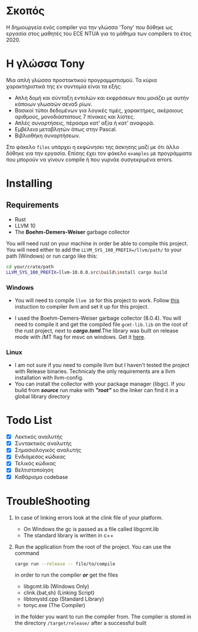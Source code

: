 # Σκοπός

Η δημιουργεία ενός compiler για την γλώσσα 'Tony' που δόθηκε ως εργασία στος μαθητές του ECE NTUA για το μάθημα των compilers το έτος 2020.

# Η γλώσσα Tony

Μια απλή γλώσσα προστακτικού προγραμματισμού. Τα κύρια χαρακτηριστικά της εν συντομία είναι τα εξής:

- Απλή δομή και σύνταξη εντολών και εκφράσεων που μοιάζει με αυτήν κάποιων γλωσσών σενα5 ρίων.
- Βασικοί τύποι δεδομένων για λογικές τιμές, χαρακτήρες, ακέραιους αριθμούς, μονοδιάστατους
  7 πίνακες και λίστες.
- Απλές συναρτήσεις, πέρασμα κατ’ αξία ή κατ’ αναφορά.
- Εμβέλεια μεταβλητών όπως στην Pascal.
- Βιβλιοθήκη συναρτήσεων.

Στο φάκελο `files` υπάρχει η εκφώνησει της άσκησης μαζί με ότι άλλο δόθηκε για την εργασία. Επίσης έχει τον φάκελο `examples` με προγράμματα που μπορούν να γίνουν compile ή που γυρνάε συσγεκριμένα errors.

# Installing

## Requirements

- Rust
- LLVM 10
- The **Boehm-Demers-Weiser** garbage collector

You will need rust on your machine in order be able to compile this project. You will need either to add the `LLVM_SYS_100_PREFIX=/llvm/path/` to your path (Windows) or run cargo like this:

```bash
cd your/crate/path
LLVM_SYS_100_PREFIX=llvm-10.0.0.src\build\install cargo build
```

### Windows

- You will need to compile `llvm 10` for this project to work. Follow [this](https://crates.io/crates/llvm-sys) instuction to compiler llvm and set it up for this project.

- I used the Boehm-Demers-Weiser garbage collector (8.0.4). You will need to compile it and get the compiled file `gcmt-lib.lib` on the root of the rust project, next to **_cargo.toml_**.The library was built on release mode with /MT flag for msvc on windows. Get it [here](https://github.com/ivmai/bdwgc).

### Linux

- I am not sure if you need to compile llvm but I haven't tested the project with Release binaries. Technicaly the only requirements are a llvm installation with llvm-config.
- You can install the collector with your package manager (libgc). If you build from **_source_** run make with **_"root"_** so the linker can find it in a global library directory

# Todo List

- [x] Λεκτικός αναλυτής
- [x] Συντακτικός αναλυτής
- [x] Σημασιολογικός αναλυτής
- [x] Ενδιάμεσος κώδικας
- [x] Τελικός κώδικας
- [x] Βελτιστοποίηση
- [x] Καθάρισμα codebase

# TroubleShooting

1. In case of linking errors look at the clink file of your platform.

   - On Windows the gc is passed as a file called libgcmt.lib
   - The standard library is written in c++

2. Run the application from the root of the project. You can use the command

   ```bash
   cargo run --release -- file/to/compile
   ```

   in order to run the compiler **_or_** get the files

   - libgcmt.lib (Windows Only)
   - clink.{bat,sh} (Linking Script)
   - libtonystd.cpp (Standard Library)
   - tonyc.exe (The Compiler)

   in the folder you want to run the compiler from. The complier is stored in the directory ```/target/release/``` after a successful built
